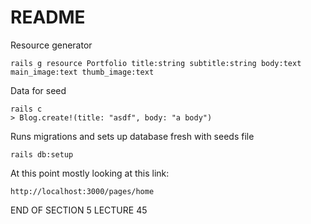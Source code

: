 # README

Resource generator
```
rails g resource Portfolio title:string subtitle:string body:text main_image:text thumb_image:text
```

Data for seed
```
rails c
> Blog.create!(title: "asdf", body: "a body")
```

Runs migrations and sets up database fresh with seeds file
```
rails db:setup
```

At this point mostly looking at this link: 
```
http://localhost:3000/pages/home
```
END OF SECTION 5 LECTURE 45

